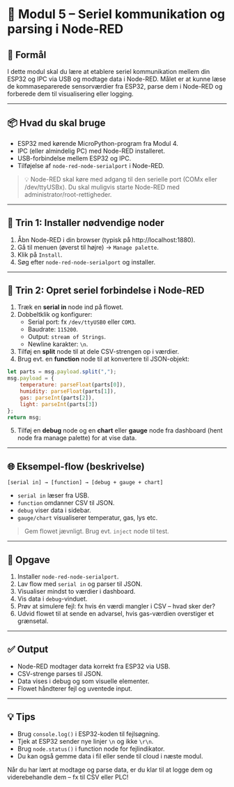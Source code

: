 # 📄 Modul 5 – Seriel kommunikation og parsing i Node-RED

## 🎯 Formål

I dette modul skal du lære at etablere seriel kommunikation mellem din ESP32 og IPC via USB og modtage data i Node-RED. Målet er at kunne læse de kommaseparerede sensorværdier fra ESP32, parse dem i Node-RED og forberede dem til visualisering eller logging.

---

## 📦 Hvad du skal bruge

- ESP32 med kørende MicroPython-program fra Modul 4.
- IPC (eller almindelig PC) med Node-RED installeret.
- USB-forbindelse mellem ESP32 og IPC.
- Tilføjelse af `node-red-node-serialport` i Node-RED.

> 💡 Node-RED skal køre med adgang til den serielle port (COMx eller /dev/ttyUSBx). Du skal muligvis starte Node-RED med administrator/root-rettigheder.

---

## 🧪 Trin 1: Installer nødvendige noder

1. Åbn Node-RED i din browser (typisk på http://localhost:1880).
2. Gå til menuen (øverst til højre) → `Manage palette`.
3. Klik på `Install`.
4. Søg efter `node-red-node-serialport` og installer.

---

## 🔌 Trin 2: Opret seriel forbindelse i Node-RED

1. Træk en **serial in** node ind på flowet.
2. Dobbeltklik og konfigurer:
   - Serial port: fx `/dev/ttyUSB0` eller `COM3`.
   - Baudrate: `115200`.
   - Output: `stream of Strings`.
   - Newline karakter: `\n`.
3. Tilføj en **split** node til at dele CSV-strengen op i værdier.
4. Brug evt. en **function** node til at konvertere til JSON-objekt:

```javascript
let parts = msg.payload.split(",");
msg.payload = {
    temperature: parseFloat(parts[0]),
    humidity: parseFloat(parts[1]),
    gas: parseInt(parts[2]),
    light: parseInt(parts[3])
};
return msg;
```

5. Tilføj en **debug** node og en **chart** eller **gauge** node fra dashboard (hent node fra manage palette) for at vise data.

---

## 🌐 Eksempel-flow (beskrivelse)

```text
[serial in] → [function] → [debug + gauge + chart]
```

- `serial in` læser fra USB.
- `function` omdanner CSV til JSON.
- `debug` viser data i sidebar.
- `gauge/chart` visualiserer temperatur, gas, lys etc.

> Gem flowet jævnligt. Brug evt. `inject` node til test.

---

## 📝 Opgave
1. Installer `node-red-node-serialport`.
2. Lav flow med `serial in` og parser til JSON.
3. Visualiser mindst to værdier i dashboard.
4. Vis data i `debug`-vinduet.
5. Prøv at simulere fejl: fx hvis én værdi mangler i CSV – hvad sker der?
6. Udvid flowet til at sende en advarsel, hvis gas-værdien overstiger et grænsetal.

---

## ✅ Output
- Node-RED modtager data korrekt fra ESP32 via USB.
- CSV-strenge parses til JSON.
- Data vises i debug og som visuelle elementer.
- Flowet håndterer fejl og uventede input.

---

## 💡 Tips
- Brug `console.log()` i ESP32-koden til fejlsøgning.
- Tjek at ESP32 sender nye linjer `\n` og ikke `\r\n`.
- Brug `node.status()` i function node for fejlindikator.
- Du kan også gemme data i fil eller sende til cloud i næste modul.

Når du har lært at modtage og parse data, er du klar til at logge dem og viderebehandle dem – fx til CSV eller PLC!